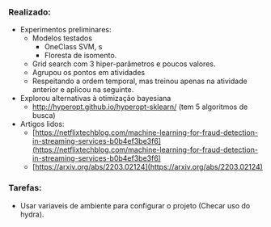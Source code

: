 ### Realizado:
- Experimentos preliminares:
	- Modelos testados
		- OneClass SVM, s
		- Floresta de isomento.
	- Grid search com 3 hiper-parâmetros e poucos valores.
	- Agrupou os pontos em atividades
	- Respeitando a ordem temporal, mas treinou apenas na atividade anterior e aplicou na seguinte.
- Explorou alternativas à otimização bayesiana
	- http://hyperopt.github.io/hyperopt-sklearn/ (tem 5 algoritmos de busca)
- Artigos lidos:
	-  [https://netflixtechblog.com/machine-learning-for-fraud-detection-in-streaming-services-b0b4ef3be3f6](https://netflixtechblog.com/machine-learning-for-fraud-detection-in-streaming-services-b0b4ef3be3f6)
	- [https://arxiv.org/abs/2203.02124](https://arxiv.org/abs/2203.02124)

### Tarefas:
- Usar variaveis de ambiente para configurar o projeto (Checar uso do hydra).